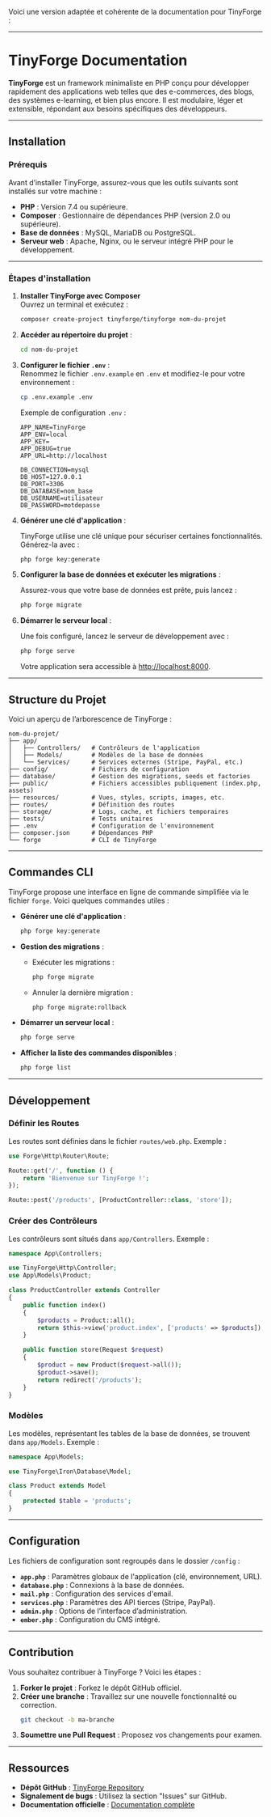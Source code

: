 Voici une version adaptée et cohérente de la documentation pour TinyForge :

---

# **TinyForge Documentation**

**TinyForge** est un framework minimaliste en PHP conçu pour développer rapidement des applications web telles que des e-commerces, des blogs, des systèmes e-learning, et bien plus encore. Il est modulaire, léger et extensible, répondant aux besoins spécifiques des développeurs.

---

## **Installation**

### **Prérequis**

Avant d’installer TinyForge, assurez-vous que les outils suivants sont installés sur votre machine :

- **PHP** : Version 7.4 ou supérieure.
- **Composer** : Gestionnaire de dépendances PHP (version 2.0 ou supérieure).
- **Base de données** : MySQL, MariaDB ou PostgreSQL.
- **Serveur web** : Apache, Nginx, ou le serveur intégré PHP pour le développement.

---

### **Étapes d'installation**

1. **Installer TinyForge avec Composer**  
   Ouvrez un terminal et exécutez :

   ```bash
   composer create-project tinyforge/tinyforge nom-du-projet
   ```

2. **Accéder au répertoire du projet** :

   ```bash
   cd nom-du-projet
   ```

3. **Configurer le fichier `.env`** :  
   Renommez le fichier `.env.example` en `.env` et modifiez-le pour votre environnement :

   ```bash
   cp .env.example .env
   ```

   Exemple de configuration `.env` :

   ```env
   APP_NAME=TinyForge
   APP_ENV=local
   APP_KEY=
   APP_DEBUG=true
   APP_URL=http://localhost

   DB_CONNECTION=mysql
   DB_HOST=127.0.0.1
   DB_PORT=3306
   DB_DATABASE=nom_base
   DB_USERNAME=utilisateur
   DB_PASSWORD=motdepasse
   ```

4. **Générer une clé d'application** :  

   TinyForge utilise une clé unique pour sécuriser certaines fonctionnalités. Générez-la avec :

   ```bash
   php forge key:generate
   ```

5. **Configurer la base de données et exécuter les migrations** :  

   Assurez-vous que votre base de données est prête, puis lancez :

   ```bash
   php forge migrate
   ```

6. **Démarrer le serveur local** :  

   Une fois configuré, lancez le serveur de développement avec :

   ```bash
   php forge serve
   ```

   Votre application sera accessible à [http://localhost:8000](http://localhost:8000).

---

## **Structure du Projet**

Voici un aperçu de l’arborescence de TinyForge :

```
nom-du-projet/
├── app/
│   ├── Controllers/   # Contrôleurs de l'application
│   ├── Models/        # Modèles de la base de données
│   └── Services/      # Services externes (Stripe, PayPal, etc.)
├── config/            # Fichiers de configuration
├── database/          # Gestion des migrations, seeds et factories
├── public/            # Fichiers accessibles publiquement (index.php, assets)
├── resources/         # Vues, styles, scripts, images, etc.
├── routes/            # Définition des routes
├── storage/           # Logs, cache, et fichiers temporaires
├── tests/             # Tests unitaires
├── .env               # Configuration de l'environnement
├── composer.json      # Dépendances PHP
└── forge              # CLI de TinyForge
```

---

## **Commandes CLI**

TinyForge propose une interface en ligne de commande simplifiée via le fichier `forge`. Voici quelques commandes utiles :

- **Générer une clé d'application** :

  ```bash
  php forge key:generate
  ```

- **Gestion des migrations** :
  - Exécuter les migrations :  
    ```bash
    php forge migrate
    ```
  - Annuler la dernière migration :  
    ```bash
    php forge migrate:rollback
    ```

- **Démarrer un serveur local** :  
  ```bash
  php forge serve
  ```

- **Afficher la liste des commandes disponibles** :  
  ```bash
  php forge list
  ```

---

## **Développement**

### **Définir les Routes**

Les routes sont définies dans le fichier `routes/web.php`. Exemple :

```php
use Forge\Http\Router\Route;

Route::get('/', function () {
    return 'Bienvenue sur TinyForge !';
});

Route::post('/products', [ProductController::class, 'store']);
```

### **Créer des Contrôleurs**

Les contrôleurs sont situés dans `app/Controllers`. Exemple :

```php
namespace App\Controllers;

use TinyForge\Http\Controller;
use App\Models\Product;

class ProductController extends Controller
{
    public function index()
    {
        $products = Product::all();
        return $this->view('product.index', ['products' => $products]);
    }

    public function store(Request $request)
    {
        $product = new Product($request->all());
        $product->save();
        return redirect('/products');
    }
}
```

### **Modèles**

Les modèles, représentant les tables de la base de données, se trouvent dans `app/Models`. Exemple :

```php
namespace App\Models;

use TinyForge\Iron\Database\Model;

class Product extends Model
{
    protected $table = 'products';
}
```

---

## **Configuration**

Les fichiers de configuration sont regroupés dans le dossier `/config` :

- **`app.php`** : Paramètres globaux de l'application (clé, environnement, URL).
- **`database.php`** : Connexions à la base de données.
- **`mail.php`** : Configuration des services d'email.
- **`services.php`** : Paramètres des API tierces (Stripe, PayPal).
- **`admin.php`** : Options de l’interface d’administration.
- **`ember.php`** : Configuration du CMS intégré.

---

## **Contribution**

Vous souhaitez contribuer à TinyForge ? Voici les étapes :

1. **Forker le projet** : Forkez le dépôt GitHub officiel.
2. **Créer une branche** : Travaillez sur une nouvelle fonctionnalité ou correction.
   ```bash
   git checkout -b ma-branche
   ```
3. **Soumettre une Pull Request** : Proposez vos changements pour examen.

---

## **Ressources**

- **Dépôt GitHub** : [TinyForge Repository](https://github.com/tinyforge/tinyforge)
- **Signalement de bugs** : Utilisez la section "Issues" sur GitHub.
- **Documentation officielle** : [Documentation complète](https://tinyforge.dev/docs)
